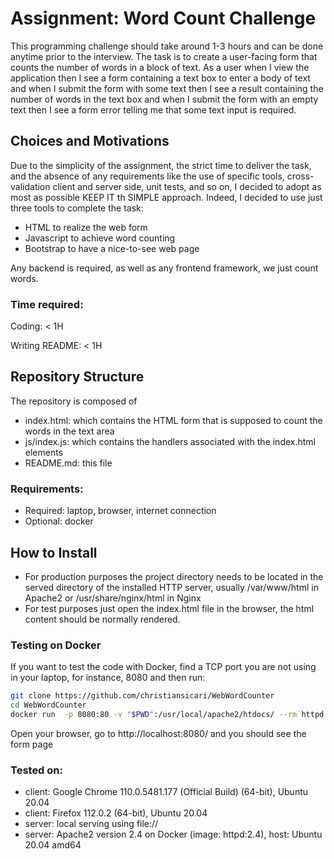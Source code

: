 # Assignment: Word Count Challenge

This programming challenge should take around 1-3 hours and can be done anytime prior to the interview.
The task is to create a user-facing form that counts the number of words in a block of text. 
As a user when I view the application then I see a form containing a text box to enter a body of text and when I submit the form with some text then I see a result containing the number of words in the text box
and when I submit the form with an empty text then I see a form error telling me that some text input is required.

## Choices and Motivations
Due to the simplicity of the assignment, the strict time to deliver the task, and the absence of any requirements like the use of specific tools, cross-validation client and server side, unit tests, and so on, I decided to adopt as most as possible KEEP IT th SIMPLE approach.
Indeed, I decided to use just three tools to complete the task: 
* HTML to realize the web form
* Javascript to achieve word counting
* Bootstrap to have a nice-to-see web page

Any backend is required, as well as any frontend framework, we just count words.


### Time required: 
Coding: < 1H

Writing README: < 1H

## Repository Structure
The repository is composed of
* index.html: which contains the HTML form that is supposed to count the words in the text area
* js/index.js: which contains the handlers associated with the index.html elements
* README.md: this file

### Requirements:
* Required: laptop, browser, internet connection
* Optional: docker

## How to Install
* For production purposes the project directory needs to be located in the served directory of the installed HTTP server, usually /var/www/html in Apache2 or /usr/share/nginx/html in Nginx
* For test purposes just open the index.html file in the browser, the html content should be normally rendered.

### Testing on Docker
If you want to test the code with Docker, find a TCP port you are not using in your laptop, for instance, 8080 and then run:
```bash
git clone https://github.com/christiansicari/WebWordCounter
cd WebWordCounter
docker run  -p 8080:80 -v "$PWD":/usr/local/apache2/htdocs/ --rm httpd:2.4
```
Open your browser, go to http://localhost:8080/ and you should see the form page

### Tested on:
* client: Google Chrome 110.0.5481.177 (Official Build) (64-bit), Ubuntu 20.04
* client: Firefox 112.0.2 (64-bit), Ubuntu 20.04
* server: local serving using file://
* server: Apache2 version 2.4 on Docker (image: httpd:2.4), host: Ubuntu 20.04 amd64




